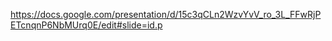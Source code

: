 https://docs.google.com/presentation/d/15c3qCLn2WzvYvV_ro_3L_FFwRjPETcnqnP6NbMUrq0E/edit#slide=id.p
